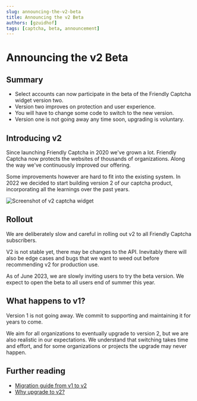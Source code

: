 ```yaml
---
slug: announcing-the-v2-beta
title: Announcing the v2 Beta
authors: [gzuidhof]
tags: [captcha, beta, announcement]
---
```


# Announcing the v2 Beta

## Summary

* Select accounts can now participate in the beta of the Friendly Captcha widget version two.
* Version two improves on protection and user experience.
* You will have to change some code to switch to the new version.
* Version one is not going away any time soon, upgrading is voluntary.

## Introducing v2

Since launching Friendly Captcha in 2020 we've grown a lot. Friendly Captcha now protects the websites of thousands of organizations. Along the way we've continuously improved our offering.

Some improvements however are hard to fit into the existing system. In 2022 we decided to start building version 2 of our captcha product, incorporating all the learnings over the past years.

![Screenshot of v2 captcha widget](/img/widget-v2-ready.png)

## Rollout
We are deliberately slow and careful in rolling out v2 to all Friendly Captcha subscribers. 

V2 is not stable yet, there may be changes to the API. Inevitably there will also be edge cases and bugs that we want to weed out before recommending v2 for production use.

As of June 2023, we are slowly inviting users to try the beta version. We expect to open the beta to all users end of summer this year.

## What happens to v1?
Version 1 is not going away. We commit to supporting and maintaining it for years to come.

We aim for all organizations to eventually upgrade to version 2, but we are also realistic in our expectations. We understand that switching takes time and effort, and for some organizations or projects the upgrade may never happen.

## Further reading

* [Migration guide from v1 to v2](/docs/v2/guides/upgrading-from-v1)
* [Why upgrade to v2?](/docs/v2/guides/upgrading-from-v1/why-upgrade)





